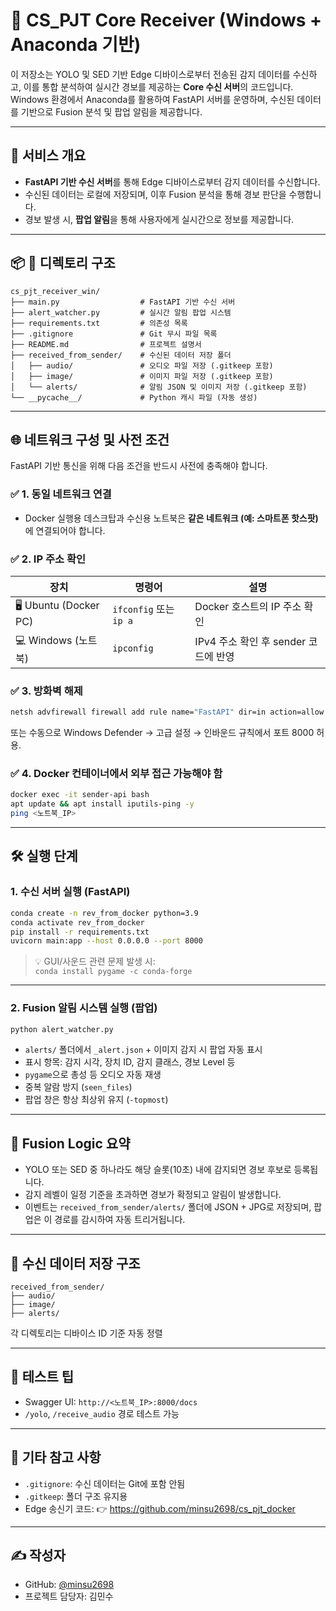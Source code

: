 # 🧠 CS_PJT Core Receiver (Windows + Anaconda 기반)

이 저장소는 YOLO 및 SED 기반 Edge 디바이스로부터 전송된 감지 데이터를 수신하고, 이를 통합 분석하여 실시간 경보를 제공하는 **Core 수신 서버**의 코드입니다.  
Windows 환경에서 Anaconda를 활용하여 FastAPI 서버를 운영하며, 수신된 데이터를 기반으로 Fusion 분석 및 팝업 알림을 제공합니다.

---

## 🧩 서비스 개요

- **FastAPI 기반 수신 서버**를 통해 Edge 디바이스로부터 감지 데이터를 수신합니다.
- 수신된 데이터는 로컬에 저장되며, 이후 Fusion 분석을 통해 경보 판단을 수행합니다.
- 경보 발생 시, **팝업 알림**을 통해 사용자에게 실시간으로 정보를 제공합니다.

---

## 📦 📂 디렉토리 구조

```
cs_pjt_receiver_win/
├── main.py                  # FastAPI 기반 수신 서버
├── alert_watcher.py         # 실시간 알림 팝업 시스템
├── requirements.txt         # 의존성 목록
├── .gitignore               # Git 무시 파일 목록
├── README.md                # 프로젝트 설명서
├── received_from_sender/    # 수신된 데이터 저장 폴더
│   ├── audio/               # 오디오 파일 저장 (.gitkeep 포함)
│   ├── image/               # 이미지 파일 저장 (.gitkeep 포함)
│   └── alerts/              # 알림 JSON 및 이미지 저장 (.gitkeep 포함)
└── __pycache__/             # Python 캐시 파일 (자동 생성)
```

---

## 🌐 네트워크 구성 및 사전 조건

FastAPI 기반 통신을 위해 다음 조건을 반드시 사전에 충족해야 합니다.

### ✅ 1. 동일 네트워크 연결

- Docker 실행용 데스크탑과 수신용 노트북은 **같은 네트워크 (예: 스마트폰 핫스팟)** 에 연결되어야 합니다.

### ✅ 2. IP 주소 확인

| 장치                  | 명령어              | 설명                           |
|----------------------|---------------------|--------------------------------|
| 🖥️ Ubuntu (Docker PC) | `ifconfig` 또는 `ip a` | Docker 호스트의 IP 주소 확인     |
| 💻 Windows (노트북)   | `ipconfig`           | IPv4 주소 확인 후 sender 코드에 반영 |

### ✅ 3. 방화벽 해제

```bash
netsh advfirewall firewall add rule name="FastAPI" dir=in action=allow protocol=TCP localport=8000
```

또는 수동으로 Windows Defender → 고급 설정 → 인바운드 규칙에서 포트 8000 허용.

### ✅ 4. Docker 컨테이너에서 외부 접근 가능해야 함

```bash
docker exec -it sender-api bash
apt update && apt install iputils-ping -y
ping <노트북_IP>
```

---

## 🛠️ 실행 단계

### 1. 수신 서버 실행 (FastAPI)

```bash
conda create -n rev_from_docker python=3.9
conda activate rev_from_docker
pip install -r requirements.txt
uvicorn main:app --host 0.0.0.0 --port 8000
```

> 💡 GUI/사운드 관련 문제 발생 시:  
> `conda install pygame -c conda-forge`

---

### 2. Fusion 알림 시스템 실행 (팝업)

```bash
python alert_watcher.py
```

- `alerts/` 폴더에서 `_alert.json` + 이미지 감지 시 팝업 자동 표시
- 표시 항목: 감지 시각, 장치 ID, 감지 클래스, 경보 Level 등
- `pygame`으로 총성 등 오디오 자동 재생
- 중복 알람 방지 (`seen_files`)
- 팝업 창은 항상 최상위 유지 (`-topmost`)

---

## 🧠 Fusion Logic 요약

- YOLO 또는 SED 중 하나라도 해당 슬롯(10초) 내에 감지되면 경보 후보로 등록됩니다.
- 감지 레벨이 일정 기준을 초과하면 경보가 확정되고 알림이 발생합니다.
- 이벤트는 `received_from_sender/alerts/` 폴더에 JSON + JPG로 저장되며, 팝업은 이 경로를 감시하여 자동 트리거됩니다.

---

## 📁 수신 데이터 저장 구조

```
received_from_sender/
├── audio/
├── image/
├── alerts/
```

각 디렉토리는 디바이스 ID 기준 자동 정렬

---

## 🧪 테스트 팁

- Swagger UI: `http://<노트북_IP>:8000/docs`
- `/yolo`, `/receive_audio` 경로 테스트 가능

---

## 📄 기타 참고 사항

- `.gitignore`: 수신 데이터는 Git에 포함 안됨
- `.gitkeep`: 폴더 구조 유지용
- Edge 송신기 코드: 👉 https://github.com/minsu2698/cs_pjt_docker

---

## ✍️ 작성자

- GitHub: [@minsu2698](https://github.com/minsu2698)
- 프로젝트 담당자: 김민수